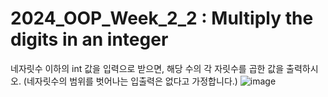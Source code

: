# 2024_OOP_Week_2_2 : Multiply the digits in an integer 

네자릿수 이하의 int 값을 입력으로 받으면, 해당 수의 각 자릿수를 곱한 값을 출력하시오. (네자릿수의 범위를 벗어나는 입출력은 없다고 가정합니다.)
![image](https://github.com/LeeHyunWon999/2024_OOP_Week_2_2/assets/142217859/6590cf86-00a2-4f83-a7da-b400f7099fb9)
